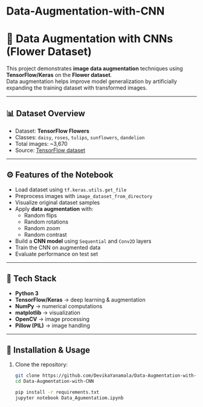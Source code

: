 # Data-Augmentation-with-CNN
# 🌸 Data Augmentation with CNNs (Flower Dataset)

This project demonstrates **image data augmentation** techniques using **TensorFlow/Keras** on the **Flower dataset**.  
Data augmentation helps improve model generalization by artificially expanding the training dataset with transformed images.

---

## 📊 Dataset Overview
- Dataset: **TensorFlow Flowers**  
- Classes: `daisy`, `roses`, `tulips`, `sunflowers`, `dandelion`  
- Total images: ~3,670  
- Source: [TensorFlow dataset](https://storage.googleapis.com/download.tensorflow.org/example_images/flower_photos.tgz)  

---

## ⚙️ Features of the Notebook
- Load dataset using `tf.keras.utils.get_file`  
- Preprocess images with `image_dataset_from_directory`  
- Visualize original dataset samples  
- Apply **data augmentation** with:
  - Random flips  
  - Random rotations  
  - Random zoom  
  - Random contrast  
- Build a **CNN model** using `Sequential` and `Conv2D` layers  
- Train the CNN on augmented data  
- Evaluate performance on test set  

---

## 🚀 Tech Stack
- **Python 3**  
- **TensorFlow/Keras** → deep learning & augmentation  
- **NumPy** → numerical computations  
- **matplotlib** → visualization  
- **OpenCV** → image processing  
- **Pillow (PIL)** → image handling
  
---

## 🔧 Installation & Usage
1. Clone the repository:
   ```bash
   git clone https://github.com/DevikaYanamala/Data-Augmentation-with-CNN.git
   cd Data-Augmentation-with-CNN
   
   pip install -r requirements.txt
   jupyter notebook Data_Agumentatiom.ipynb
